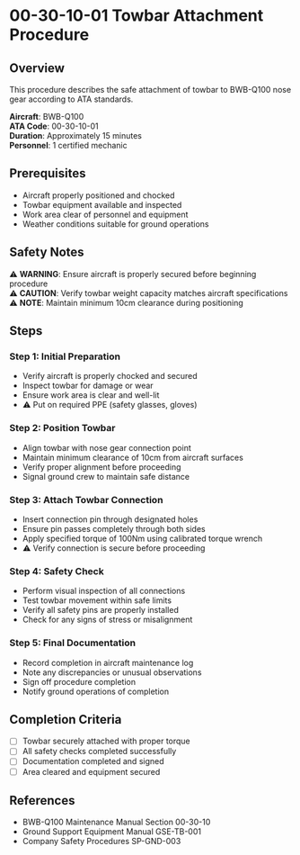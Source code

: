 # 00-30-10-01 Towbar Attachment Procedure

## Overview
This procedure describes the safe attachment of towbar to BWB-Q100 nose gear according to ATA standards.

**Aircraft**: BWB-Q100  
**ATA Code**: 00-30-10-01  
**Duration**: Approximately 15 minutes  
**Personnel**: 1 certified mechanic  

## Prerequisites
- Aircraft properly positioned and chocked
- Towbar equipment available and inspected
- Work area clear of personnel and equipment
- Weather conditions suitable for ground operations

## Safety Notes
⚠️ **WARNING**: Ensure aircraft is properly secured before beginning procedure  
⚠️ **CAUTION**: Verify towbar weight capacity matches aircraft specifications  
⚠️ **NOTE**: Maintain minimum 10cm clearance during positioning  

## Steps

### Step 1: Initial Preparation
- Verify aircraft is properly chocked and secured
- Inspect towbar for damage or wear
- Ensure work area is clear and well-lit
- ⚠️ Put on required PPE (safety glasses, gloves)

### Step 2: Position Towbar
- Align towbar with nose gear connection point
- Maintain minimum clearance of 10cm from aircraft surfaces
- Verify proper alignment before proceeding
- Signal ground crew to maintain safe distance

### Step 3: Attach Towbar Connection
- Insert connection pin through designated holes
- Ensure pin passes completely through both sides
- Apply specified torque of 100Nm using calibrated torque wrench
- ⚠️ Verify connection is secure before proceeding

### Step 4: Safety Check
- Perform visual inspection of all connections
- Test towbar movement within safe limits
- Verify all safety pins are properly installed
- Check for any signs of stress or misalignment

### Step 5: Final Documentation
- Record completion in aircraft maintenance log
- Note any discrepancies or unusual observations
- Sign off procedure completion
- Notify ground operations of completion

## Completion Criteria
- [ ] Towbar securely attached with proper torque
- [ ] All safety checks completed successfully  
- [ ] Documentation completed and signed
- [ ] Area cleared and equipment secured

## References
- BWB-Q100 Maintenance Manual Section 00-30-10
- Ground Support Equipment Manual GSE-TB-001
- Company Safety Procedures SP-GND-003
